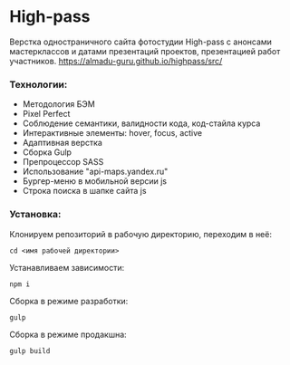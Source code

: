 # High-pass
Верстка одностраничного сайта фотостудии High-pass с анонсами мастерклассов и датами презентаций проектов, презентацией работ участников.
https://almadu-guru.github.io/highpass/src/

### Технологии:
- Методология БЭМ
- Pixel Perfect
- Соблюдение семантики, валидности кода, код-стайла курса
- Интерактивные элементы: hover, focus, active
- Адаптивная верстка
- Сборка Gulp
- Препроцессор SASS
- Использование "api-maps.yandex.ru"
- Бургер-меню в мобильной версии js
- Строка поиска в шапке сайта js

### Установка:
Клонируем репозиторий в рабочую директорию, переходим в неё: 
```
cd <имя рабочей директории>
```
Устанавливаем зависимости: 
```
npm i
```
Сборка в режиме разработки:
```
gulp 
```
Сборка в режиме продакшна:
```
gulp build 
```
